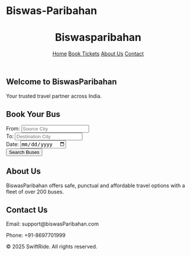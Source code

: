 # Biswas-Paribahan
<!DOCTYPE html>
<html lang="en">
<head>
  <meta charset="UTF-8" />
  <meta name="viewport" content="width=device-width, initial-scale=1.0"/>
  <title>BiswasParibahan Bus Services</title>
  <link rel="stylesheet" href="style.css"/>
</head>
<body>
  <header>
    <h1>Biswasparibahan</h1>
    <nav>
      <a href="#home">Home</a>
      <a href="#search">Book Tickets</a>
      <a href="#about">About Us</a>
      <a href="#contact">Contact</a>
    </nav>
  </header>

  <section id="home">
    <h2>Welcome to BiswasParibahan</h2>
    <p>Your trusted travel partner across India.</p>
  </section>

  <section id="search">
    <h2>Book Your Bus</h2>
    <form>
      <label>From: <input type="text" placeholder="Source City" required></label><br>
      <label>To: <input type="text" placeholder="Destination City" required></label><br>
      <label>Date: <input type="date" required></label><br>
      <button type="submit">Search Buses</button>
    </form>
  </section>

  <section id="about">
    <h2>About Us</h2>
    <p>BiswasParibahan offers safe, punctual and affordable travel options with a fleet of over 200 buses.</p>
  </section>

  <section id="contact">
    <h2>Contact Us</h2>
    <p>Email: support@biswasParibahan.com</p>
    <p>Phone: +91-8697701999</p>
  </section>

  <footer>
    <p>© 2025 SwiftRide. All rights reserved.</p>
  </footer>
</body>
</html>
